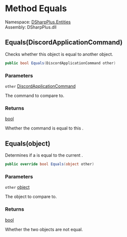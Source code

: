 # Method Equals

Namespace: [DSharpPlus.Entities](DSharpPlus.Entities.md)  
Assembly: DSharpPlus.dll

## <a id="DSharpPlus_Entities_DiscordApplicationCommand_Equals_DSharpPlus_Entities_DiscordApplicationCommand_"></a>Equals\(DiscordApplicationCommand\)

Checks whether this <xref href="DSharpPlus.Entities.DiscordApplicationCommand" data-throw-if-not-resolved="false"></xref> object is equal to another object.

```csharp
public bool Equals(DiscordApplicationCommand other)
```

### Parameters

`other` [DiscordApplicationCommand](DSharpPlus.Entities.DiscordApplicationCommand.md)

The command to compare to.

### Returns

[bool](https://learn.microsoft.com/dotnet/api/system.boolean)

Whether the command is equal to this <xref href="DSharpPlus.Entities.DiscordApplicationCommand" data-throw-if-not-resolved="false"></xref>.

## <a id="DSharpPlus_Entities_DiscordApplicationCommand_Equals_System_Object_"></a>Equals\(object\)

Determines if a <xref href="System.Object" data-throw-if-not-resolved="false"></xref> is equal to the current <xref href="DSharpPlus.Entities.DiscordApplicationCommand" data-throw-if-not-resolved="false"></xref>.

```csharp
public override bool Equals(object other)
```

### Parameters

`other` [object](https://learn.microsoft.com/dotnet/api/system.object)

The object to compare to.

### Returns

[bool](https://learn.microsoft.com/dotnet/api/system.boolean)

Whether the two <xref href="DSharpPlus.Entities.DiscordApplicationCommand" data-throw-if-not-resolved="false"></xref> objects are not equal.

